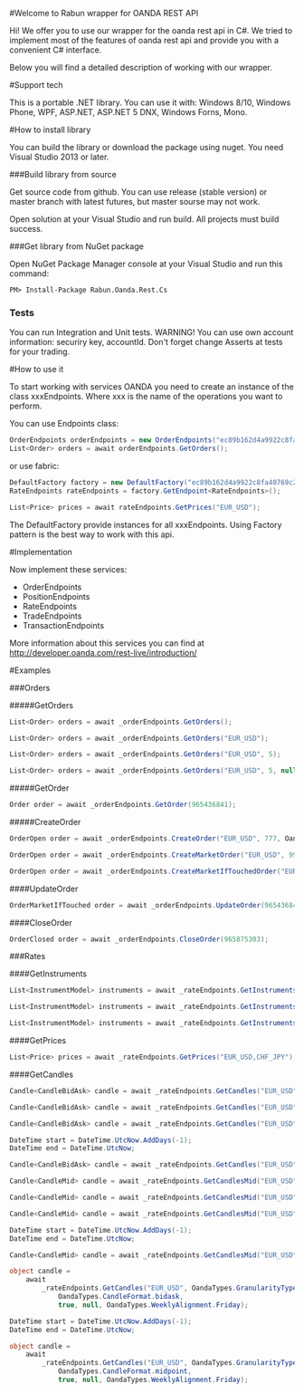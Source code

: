 #Welcome to Rabun wrapper for OANDA REST API

Hi! We offer you to use our wrapper for the oanda rest api in C#. 
We tried to implement most of the features of oanda rest api and 
provide you with a convenient C# interface.

Below you will find a detailed description of working with our wrapper.

#Support tech

This is a portable .NET library. You can use it with: Windows 8/10, Windows Phone,
WPF, ASP.NET, ASP.NET 5 DNX, Windows Forns, Mono.

#How to install library

You can build the library or download the package using nuget. You need Visual Studio
2013 or later.

###Build library from source

Get source code from github. You can use release (stable version) or master branch
with latest futures, but master sourse may not work.

Open solution at your Visual Studio and run build. All projects must build success.

###Get library from NuGet package

Open NuGet Package Manager console at your Visual Studio and run this command:

```
PM> Install-Package Rabun.Oanda.Rest.Cs
```

### Tests

You can run Integration and Unit tests. WARNING! You can use own account information:
securiry key, accountId. Don't forget change Asserts at tests for your trading.

#How to use it

To start working with services OANDA you need to create an instance of the class 
xxxEndpoints. Where xxx is the name of the operations you want to perform.

You can use Endpoints class:

```csharp
OrderEndpoints orderEndpoints = new OrderEndpoints("ec89b162d4a9922c8fa40769c2453d8b-cc1fb522857d46a08a90ef09730343a6", AccountType.practice, 4905675);
List<Order> orders = await orderEndpoints.GetOrders();
```

or use fabric:

```csharp
DefaultFactory factory = new DefaultFactory("ec89b162d4a9922c8fa40769c2453d8b-cc1fb522857d46a08a90ef09730343a6", AccountType.practice, 4905675);
RateEndpoints rateEndpoints = factory.GetEndpoint<RateEndpoints>();

List<Price> prices = await rateEndpoints.GetPrices("EUR_USD");
```

The DefaultFactory provide instances for all xxxEndpoints. Using Factory pattern is
the best way to work with this api.

#Implementation

Now implement these services:
* OrderEndpoints
* PositionEndpoints
* RateEndpoints
* TradeEndpoints
* TransactionEndpoints

More information about this services you can find at http://developer.oanda.com/rest-live/introduction/

#Examples

###Orders

#####GetOrders

```csharp
List<Order> orders = await _orderEndpoints.GetOrders();
```

```csharp
List<Order> orders = await _orderEndpoints.GetOrders("EUR_USD");
```

```csharp
List<Order> orders = await _orderEndpoints.GetOrders("EUR_USD", 5);
```

```csharp
List<Order> orders = await _orderEndpoints.GetOrders("EUR_USD", 5, null, null);
```

#####GetOrder
```csharp
Order order = await _orderEndpoints.GetOrder(965436841);
```

#####CreateOrder

```csharp
OrderOpen order = await _orderEndpoints.CreateOrder("EUR_USD", 777, OandaTypes.Side.buy, OandaTypes.OrderType.marketIfTouched, DateTime.Now.AddDays(1), 1.1630f, null, null, null, null);
```

```csharp
OrderOpen order = await _orderEndpoints.CreateMarketOrder("EUR_USD", 999, OandaTypes.Side.buy);
```

```csharp
OrderOpen order = await _orderEndpoints.CreateMarketIfTouchedOrder("EUR_USD", 999, OandaTypes.Side.buy, DateTime.Now.AddDays(1), 1.4f);
```

####UpdateOrder
```csharp
OrderMarketIfTouched order = await _orderEndpoints.UpdateOrder(965436841, 333, 1.1f, null, null, null, null, null, null);
```

####CloseOrder
```csharp
OrderClosed order = await _orderEndpoints.CloseOrder(965875303);
```

###Rates

####GetInstruments

```csharp
List<InstrumentModel> instruments = await _rateEndpoints.GetInstruments();
```

```csharp
List<InstrumentModel> instruments = await _rateEndpoints.GetInstruments("EUR_USD,CHF_JPY");
```

```csharp
List<InstrumentModel> instruments = await _rateEndpoints.GetInstruments("instrument", "EUR_USD");
```

####GetPrices
```csharp
List<Price> prices = await _rateEndpoints.GetPrices("EUR_USD,CHF_JPY");
```

####GetCandles
```csharp
Candle<CandleBidAsk> candle = await _rateEndpoints.GetCandles("EUR_USD");
```

```csharp
Candle<CandleBidAsk> candle = await _rateEndpoints.GetCandles("EUR_USD", OandaTypes.GranularityType.D);
```

```csharp
Candle<CandleBidAsk> candle = await _rateEndpoints.GetCandles("EUR_USD", OandaTypes.GranularityType.M, 10);
```

```csharp
DateTime start = DateTime.UtcNow.AddDays(-1);
DateTime end = DateTime.UtcNow;

Candle<CandleBidAsk> candle = await _rateEndpoints.GetCandles("EUR_USD", OandaTypes.GranularityType.H1, start, end);
```

```csharp
Candle<CandleMid> candle = await _rateEndpoints.GetCandlesMid("EUR_USD");
```

```csharp
Candle<CandleMid> candle = await _rateEndpoints.GetCandlesMid("EUR_USD", OandaTypes.GranularityType.D);
```

```csharp
Candle<CandleMid> candle = await _rateEndpoints.GetCandlesMid("EUR_USD", OandaTypes.GranularityType.M, 10);
```

```csharp
DateTime start = DateTime.UtcNow.AddDays(-1);
DateTime end = DateTime.UtcNow;

Candle<CandleMid> candle = await _rateEndpoints.GetCandlesMid("EUR_USD", OandaTypes.GranularityType.H1, start, end);
```

```csharp
object candle =
    await
        _rateEndpoints.GetCandles("EUR_USD", OandaTypes.GranularityType.M, 100,
            OandaTypes.CandleFormat.bidask,
            true, null, OandaTypes.WeeklyAlignment.Friday);
```

```csharp
DateTime start = DateTime.UtcNow.AddDays(-1);
DateTime end = DateTime.UtcNow;

object candle =
    await
        _rateEndpoints.GetCandles("EUR_USD", OandaTypes.GranularityType.M, start, end,
            OandaTypes.CandleFormat.midpoint,
            true, null, OandaTypes.WeeklyAlignment.Friday);
```